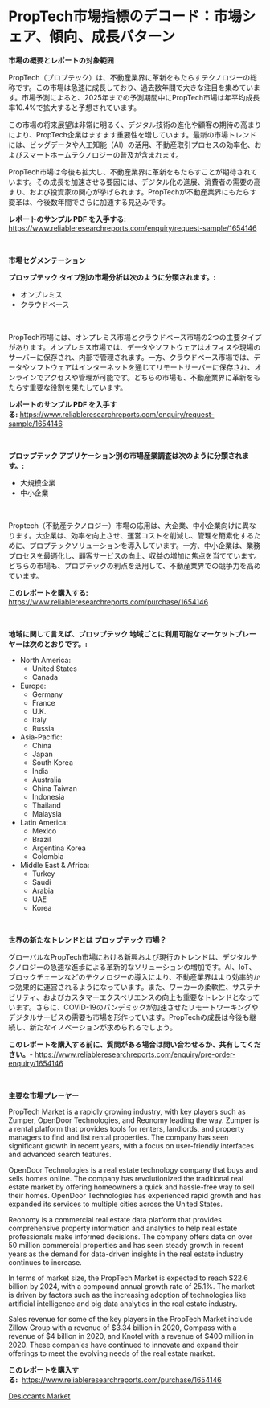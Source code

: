 <p><h1>PropTech市場指標のデコード：市場シェア、傾向、成長パターン</h1></p><p><strong>市場の概要とレポートの対象範囲</strong></p>
<p><p>PropTech（プロプテック）は、不動産業界に革新をもたらすテクノロジーの総称です。この市場は急速に成長しており、過去数年間で大きな注目を集めています。市場予測によると、2025年までの予測期間中にPropTech市場は年平均成長率10.4%で拡大すると予想されています。</p><p>この市場の将来展望は非常に明るく、デジタル技術の進化や顧客の期待の高まりにより、PropTech企業はますます重要性を増しています。最新の市場トレンドには、ビッグデータや人工知能（AI）の活用、不動産取引プロセスの効率化、およびスマートホームテクノロジーの普及が含まれます。</p><p>PropTech市場は今後も拡大し、不動産業界に革新をもたらすことが期待されています。その成長を加速させる要因には、デジタル化の進展、消費者の需要の高まり、および投資家の関心が挙げられます。PropTechが不動産業界にもたらす変革は、今後数年間でさらに加速する見込みです。</p></p>
<p><strong>レポートのサンプル PDF を入手する:</strong> <a href="https://www.reliableresearchreports.com/enquiry/request-sample/1654146">https://www.reliableresearchreports.com/enquiry/request-sample/1654146</a></p>
<p>&nbsp;</p>
<p><strong>市場セグメンテーション</strong></p>
<p><strong>プロップテック タイプ別の市場分析は次のように分類されます。:</strong></p>
<p><ul><li>オンプレミス</li><li>クラウドベース</li></ul></p>
<p>&nbsp;</p>
<p><p>PropTech市場には、オンプレミス市場とクラウドベース市場の2つの主要タイプがあります。オンプレミス市場では、データやソフトウェアはオフィスや現場のサーバーに保存され、内部で管理されます。一方、クラウドベース市場では、データやソフトウェアはインターネットを通じてリモートサーバーに保存され、オンラインでアクセスや管理が可能です。どちらの市場も、不動産業界に革新をもたらす重要な役割を果たしています。</p></p>
<p><strong>レポートのサンプル PDF を入手する:</strong>&nbsp;<a href="https://www.reliableresearchreports.com/enquiry/request-sample/1654146">https://www.reliableresearchreports.com/enquiry/request-sample/1654146</a></p>
<p>&nbsp;</p>
<p><strong> プロップテック アプリケーション別の市場産業調査は次のように分類されます。:</strong></p>
<p><ul><li>大規模企業</li><li>中小企業</li></ul></p>
<p>&nbsp;</p>
<p><p>Proptech（不動産テクノロジー）市場の応用は、大企業、中小企業向けに異なります。大企業は、効率を向上させ、運営コストを削減し、管理を簡素化するために、プロプテックソリューションを導入しています。一方、中小企業は、業務プロセスを最適化し、顧客サービスの向上、収益の増加に焦点を当てています。どちらの市場も、プロプテックの利点を活用して、不動産業界での競争力を高めています。</p></p>
<p><strong>このレポートを購入する:</strong>&nbsp; <a href="https://www.reliableresearchreports.com/purchase/1654146">https://www.reliableresearchreports.com/purchase/1654146</a></p>
<p>&nbsp;</p>
<p><strong>地域に関して言えば、プロップテック 地域ごとに利用可能なマーケットプレーヤーは次のとおりです。:</strong></p>
<p><ul>
    <li>
        North America:
        <ul>
            <li>United States</li>
            <li>Canada</li>
        </ul>
    </li>
    <li>
        Europe:
        <ul>
            <li>Germany</li>
            <li>France</li>
            <li>U.K.</li>
            <li>Italy</li>
            <li>Russia</li>
        </ul>
    </li>
    <li>
        Asia-Pacific:
        <ul>
            <li>China</li>
            <li>Japan</li>
            <li>South Korea</li>
            <li>India</li>
            <li>Australia</li>
            <li>China Taiwan</li>
            <li>Indonesia</li>
            <li>Thailand</li>
            <li>Malaysia</li>
        </ul>
    </li>
    <li>
        Latin America:
        <ul>
            <li>Mexico</li>
            <li>Brazil</li>
            <li>Argentina Korea</li>
            <li>Colombia</li>
        </ul>
    </li>
    <li>
        Middle East & Africa:
        <ul>
            <li>Turkey</li>
            <li>Saudi</li>
            <li>Arabia</li>
            <li>UAE</li>
            <li>Korea</li>
        </ul>
    </li>
    </ul></p>
<p>&nbsp;</p>
<p><strong>世界の新たなトレンドとは プロップテック 市場？</strong></p>
<p><p>グローバルなPropTech市場における新興および現行のトレンドは、デジタルテクノロジーの急速な進歩による革新的なソリューションの増加です。AI、IoT、ブロックチェーンなどのテクノロジーの導入により、不動産業界はより効率的かつ効果的に運営されるようになっています。また、ワーカーの柔軟性、サステナビリティ、およびカスタマーエクスペリエンスの向上も重要なトレンドとなっています。さらに、COVID-19のパンデミックが加速させたリモートワーキングやデジタルサービスの需要も市場を形作っています。PropTechの成長は今後も継続し、新たなイノベーションが求められるでしょう。</p></p>
<p><strong>このレポートを購入する前に、質問がある場合は問い合わせるか、共有してください。</strong>- <a href="https://www.reliableresearchreports.com/enquiry/pre-order-enquiry/1654146">https://www.reliableresearchreports.com/enquiry/pre-order-enquiry/1654146</a></p>
<p>&nbsp;</p>
<p><strong>主要な市場プレーヤー</strong></p>
<p><p>PropTech Market is a rapidly growing industry, with key players such as Zumper, OpenDoor Technologies, and Reonomy leading the way. Zumper is a rental platform that provides tools for renters, landlords, and property managers to find and list rental properties. The company has seen significant growth in recent years, with a focus on user-friendly interfaces and advanced search features.</p><p>OpenDoor Technologies is a real estate technology company that buys and sells homes online. The company has revolutionized the traditional real estate market by offering homeowners a quick and hassle-free way to sell their homes. OpenDoor Technologies has experienced rapid growth and has expanded its services to multiple cities across the United States.</p><p>Reonomy is a commercial real estate data platform that provides comprehensive property information and analytics to help real estate professionals make informed decisions. The company offers data on over 50 million commercial properties and has seen steady growth in recent years as the demand for data-driven insights in the real estate industry continues to increase.</p><p>In terms of market size, the PropTech Market is expected to reach $22.6 billion by 2024, with a compound annual growth rate of 25.1%. The market is driven by factors such as the increasing adoption of technologies like artificial intelligence and big data analytics in the real estate industry.</p><p>Sales revenue for some of the key players in the PropTech Market include Zillow Group with a revenue of $3.34 billion in 2020, Compass with a revenue of $4 billion in 2020, and Knotel with a revenue of $400 million in 2020. These companies have continued to innovate and expand their offerings to meet the evolving needs of the real estate market.</p></p>
<p><strong>このレポートを購入する:</strong>&nbsp;&nbsp;<a href="https://www.reliableresearchreports.com/purchase/1654146">https://www.reliableresearchreports.com/purchase/1654146</a></p>
<p><p><a href="https://full-wildebeest-80b.notion.site/Desiccants-Market-Size-Reflecting-a-Forecast-Till-2031-Market-By-Type-By-Application-and-By-Geogra-f49eb6ad5de2418cab944ab1671919e0">Desiccants Market</a></p></p>